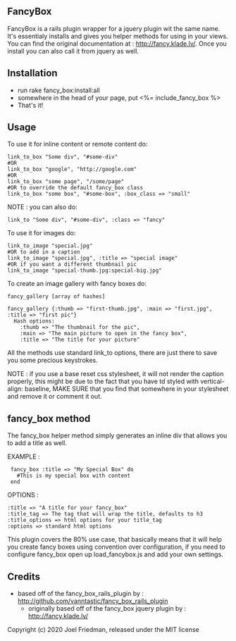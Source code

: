 FancyBox
--------

FancyBox is a rails plugin wrapper for a jquery plugin wit the same name. It's essentialy installs and gives you helper methods for using in your views. You can find the original documentation at : http://fancy.klade.lv/. Once you install you can also call it from jquery as well.

Installation
------------

* run rake fancy_box:install:all
* somewhere in the head of your page, put <%= include_fancy_box %>
* That's it!

Usage
-----

To use it for inline content or remote content do:

    link_to_box "Some div", "#some-div"
    #OR
    link_to_box "google", "http://google.com"
    #OR
    link_to_box "some page", "/some/page"
    #OR to override the default fancy_box class
    link_to_box "some box", "#some-box", :box_class => "small" 

NOTE : you can also do:

    link_to "Some div", "#some-div", :class => "fancy"

To use it for images do:

    link_to_image "special.jpg"
    #OR to add in a caption
    link_to_image "special.jpg", :title => "special image"
    #OR if you want a different thumbnail pic
    link_to_image "special-thumb.jpg:special-big.jpg"

To create an image gallery with fancy boxes do:

    fancy_gallery [array of hashes]
  
    fancy_gallery {:thumb => "first-thumb.jpg", :main => "first.jpg", :title => "first pic"}
      Hash options:
        :thumb => "The thumbnail for the pic",
        :main => "The main picture to open in the fancy box",
        :title => "The title for your picture"

All the methods use standard link_to options, there are just there to save you some precious keystrokes.

NOTE : if you use a base reset css stylesheet, it will not render the caption properly, this might be due to the fact that you have td styled with vertical-align: baseline, MAKE SURE that you find that somewhere in your stylesheet and remove it or comment it out.

fancy_box method
----------------

The fancy_box helper method simply generates an inline div that allows you to add a title as well. 

EXAMPLE : 

     fancy_box :title => "My Special Box" do
       #This is my special box with content
     end

OPTIONS :

    :title => "A title for your fancy_box"
    :title_tag => The tag that will wrap the title, defaults to h3
    :title_options => html options for your title_tag
    :options => standard html options

This plugin covers the 80% use case, that basically means that it will help you create fancy boxes using convention over configuration, if you need to configure fancy_box open up load_fancybox.js and add your own settings.

Credits
-------

* based off of the fancy_box_rails_plugin by : http://github.com/vanntastic/fancy_box_rails_plugin
  * originally based off of the fancy_box jquery plugin by : http://fancy.klade.lv/

Copyright (c) 2020 Joel Friedman, released under the MIT license
